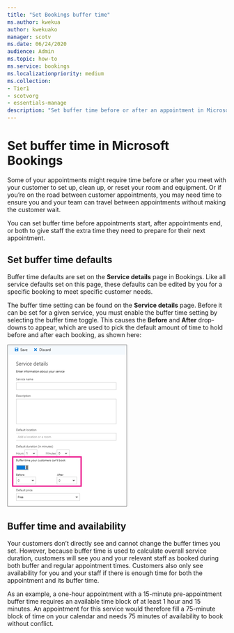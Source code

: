 ```yaml
---
title: "Set Bookings buffer time"
ms.author: kwekua
author: kwekuako
manager: scotv
ms.date: 06/24/2020
audience: Admin
ms.topic: how-to
ms.service: bookings
ms.localizationpriority: medium
ms.collection:
- Tier1
- scotvorg
- essentials-manage
description: "Set buffer time before or after an appointment in Microsoft Bookings to allow time for cleaning up or resetting equipment."
---
```


# Set buffer time in Microsoft Bookings

Some of your appointments might require time before or after you meet with your customer to set up, clean up, or reset your room and equipment. Or if you’re on the road between customer appointments, you may need time to ensure you and your team can travel between appointments without making the customer wait.

You can set buffer time before appointments start, after appointments end, or both to give staff the extra time they need to prepare for their next appointment.

## Set buffer time defaults

Buffer time defaults are set on the **Service details** page in Bookings. Like all service defaults set on this page, these defaults can be edited by you for a specific booking to meet specific customer needs.

The buffer time setting can be found on the **Service details** page. Before it can be set for a given service, you must enable the buffer time setting by selecting the buffer time toggle. This causes the **Before** and **After** drop-downs to appear, which are used to pick the default amount of time to hold before and after each booking, as shown here:

   ![Image of Bookings with buffer time enabled.](../media/bookings-buffertime.png)

## Buffer time and availability

Your customers don’t directly see and cannot change the buffer times you set. However, because buffer time is used to calculate overall service duration, customers will see you and your relevant staff as booked during both buffer and regular appointment times. Customers also only see availability for you and your staff if there is enough time for both the appointment and its buffer time.

As an example, a one-hour appointment with a 15-minute pre-appointment buffer time requires an available time block of at least 1 hour and 15 minutes. An appointment for this service would therefore fill a 75-minute block of time on your calendar and needs 75 minutes of availability to book without conflict.
